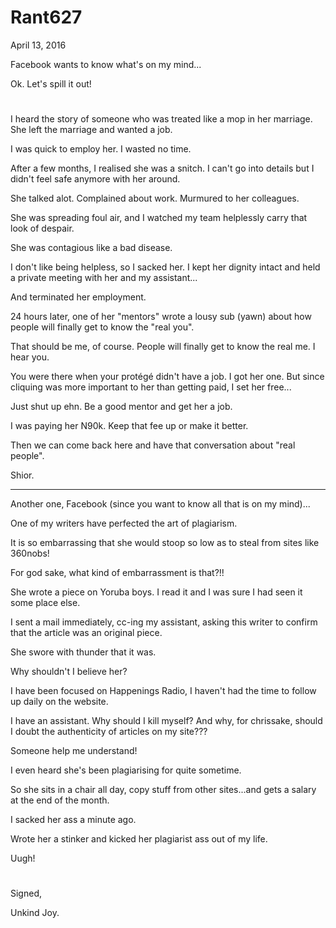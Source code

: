 # Rant627


April 13, 2016

Facebook wants to know what's on my mind...

Ok. Let's spill it out!

#

I heard the story of someone who was treated like a mop in her marriage. She left the marriage and wanted a job.

I was quick to employ her. I wasted no time.

After a few months, I realised she was a snitch. I can't go into details but I didn't feel safe anymore with her around.

She talked alot. Complained about work. Murmured to her colleagues. 

She was spreading foul air, and I watched my team helplessly carry that look of despair. 

She was contagious like a bad disease.

I don't like being helpless, so I sacked her. I kept her dignity intact and held a private meeting with her and my assistant...

And terminated her employment.

24 hours later, one of her "mentors" wrote a lousy sub (yawn) about how people will finally get to know the "real you".

That should be me, of course. People will finally get to know the real me. I hear you.

You were there when your protégé didn't have a job. I got her one. But since cliquing was more important to her than getting paid, I set her free...

Just shut up ehn. Be a good mentor and get her a job.

I was paying her N90k. Keep that fee up or make it better.

Then we can come back here and have that conversation about "real people".

Shior.

***

Another one, Facebook (since you want to know all that is on my mind)...

One of my writers have perfected the art of plagiarism. 

It is so embarrassing that she would stoop so low as to steal from sites like 360nobs!

For god sake, what kind of embarrassment is that?!!

She wrote a piece on Yoruba boys. I read it and I was sure I had seen it some place else.

I sent a mail immediately, cc-ing my assistant, asking this writer to confirm that the article was an original piece. 

She swore with thunder that it was.

Why shouldn't I believe her?

I have been focused on Happenings Radio, I haven't had the time to follow up daily on the website.

I have an assistant. Why should I kill myself? And why, for chrissake, should I doubt the authenticity of articles on my site???

Someone help me understand!

I even heard she's been plagiarising for quite sometime.

So she sits in a chair all day, copy stuff from other sites...and gets a salary at the end of the month.

I sacked her ass a minute ago.

Wrote her a stinker and kicked her plagiarist ass out of my life.

Uugh!

#

Signed, 

Unkind Joy.